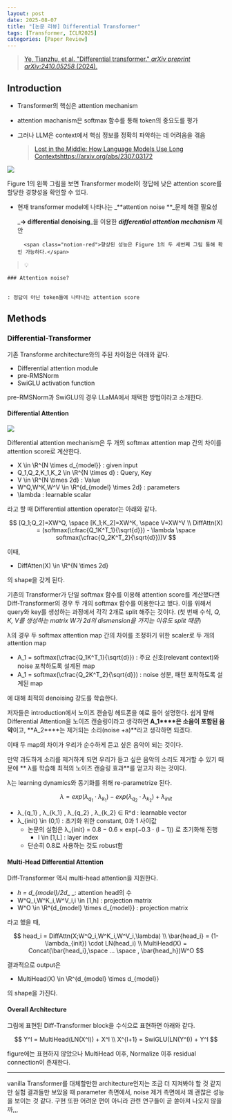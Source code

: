 ```yaml
---
layout: post
date: 2025-08-07
title: "[논문 리뷰] Differential Transformer"
tags: [Transformer, ICLR2025]
categories: [Paper Review]
---
```


> [Ye, Tianzhu, et al. "Differential transformer." ](https://arxiv.org/abs/2410.05258)[_arXiv preprint arXiv:2410.05258_](https://arxiv.org/abs/2410.05258)[ (2024).](https://arxiv.org/abs/2410.05258)



## Introduction

- Transformer의 핵심은 attention mechanism
- attention machanism은 softmax 함수를 통해 token의 중요도를 평가
- 그러나 LLM은 context에서 핵심 정보를 정확히 파악하는 데 어려움을 겪음

	> [Lost in the Middle: How Language Models Use Long Contextshttps://arxiv.org/abs/2307.03172](https://arxiv.org/abs/2307.03172)


![](https://prod-files-secure.s3.us-west-2.amazonaws.com/542b861c-36a8-4051-84e5-8804b6728dba/9083ea56-691a-4752-ae26-47f403431ac8/image.png?X-Amz-Algorithm=AWS4-HMAC-SHA256&X-Amz-Content-Sha256=UNSIGNED-PAYLOAD&X-Amz-Credential=ASIAZI2LB4663NIYI323%2F20250916%2Fus-west-2%2Fs3%2Faws4_request&X-Amz-Date=20250916T040120Z&X-Amz-Expires=3600&X-Amz-Security-Token=IQoJb3JpZ2luX2VjEAwaCXVzLXdlc3QtMiJHMEUCIFvEg8yU7pEwjZLarvDR0jZb9cIiZz77i%2B1sPjFJzeQxAiEA2GaT42N%2FHYyJe4qcjjkxSPRsnJXJZszQv9UWguXeuoAqiAQIhf%2F%2F%2F%2F%2F%2F%2F%2F%2F%2FARAAGgw2Mzc0MjMxODM4MDUiDDPebIhxvsGcIB%2F39ircA%2BgzEJYnk6cnsr9bSqHO9rjIqWMH0z7T7NDfC1JB1H7qLyB7L%2Fz47ujhuIqVRpW1Op4anhWjxOFu%2BLjvmPKG94pcFofnNYnhlklpDYshlZ3LbWzzrHVpLHT5xOER0T4DaE7ktC7QU7ahm7GSOXV1AV2Mm3gmOpxOBUxJDQBezVy%2BkklLVFjhopHYAUEbrJimxNmVS92jA5GxNxvlZzcNX%2FjXWynvR%2BWgDsOLMuHbz1fQYicP4V%2F1BT0nysMCJvneKqOG19EmndW1kPF7HeokPZfDOYsWo1x321N1V2BFXBktEgQGotj6Ajaq2JLjeuU0RPplD0Tpr5FT%2B6VrHhjiwScUgsToOb6FR1ShaOBHZGiG7nToCWPiyF6mDSLMN6C0IM86fTv2r7%2FxBE6snTHkwmn3KSh9%2FA8urKTQQSsuNwSg2p4JrT4oE6gm%2BbVvoYBt4aKW8KwoTsFXRRade%2Bivm0aoKpeQNuC5bP%2FA1aCIk1VtTVMXPy47hPh6brSVz20fEgsa7IwZFD%2F%2Bj0GOliGF2Zw0PSeC9fzObGLkh7DOEF94wPByOcP9bLfy4s06%2FBukxPE92McmjlxpClVDkBz87ZgX7Xw4NlmqPyeRodIFc1SJQqDxlnCnYayoMz9EMLS3o8YGOqUBErvBDO%2F2oxkLuUZ0aiZfsrMLJWMA3hhXPqnk7HE3N1ELVdXqgX4LiTsQE%2FHKxngzBDA8RlCrAds24X%2FrD66q73G194YqgwnQnOXpquUxX6Mdv%2FPNoFMfY08%2FNLvToxZOILd9Pa8DXf2%2BwBrr2vIvwzu74n13xqkhi%2BduucB4dLChSxQQadv5jDO%2F%2FZMCM4GYdZUe2nMK7ez3YW9spE%2FJtv%2FI3gDc&X-Amz-Signature=d8e96e0602d6ee925e53fbf3f5041f1a551096f2aa9ab58eb6e8e6653407537f&X-Amz-SignedHeaders=host&x-amz-checksum-mode=ENABLED&x-id=GetObject)


Figure 1의 왼쪽 그림을 보면 Transformer model이 정답에 낮은 attention score를 할당한 경향성을 확인할 수 있다.

- 현재 transformer model에 나타나는 _**attention noise **_문제 해결 필요성

	_**→ differential denoising**_을 이용한 _**differential attention mechanism**_ 제안


		<span class="notion-red">향상된 성능은 Figure 1의 두 세번째 그림 통해 확인 가능하다.</span>


> 💡 


	### Attention noise?


	: 정답이 아닌 token들에 나타나는 attention score



## Methods



### Differential-Transformer


기존 Transforme architecture와의 주된 차이점은 아래와 같다.

- Differential attention module
- pre-RMSNorm
- SwiGLU activation function

pre-RMSNorm과 SwiGLU의 경우 LLaMA에서 채택한 방법이라고 소개한다.



#### Differential Attention


![](https://prod-files-secure.s3.us-west-2.amazonaws.com/542b861c-36a8-4051-84e5-8804b6728dba/116d70b2-1963-4810-9167-f4c7d8a06e8f/image.png?X-Amz-Algorithm=AWS4-HMAC-SHA256&X-Amz-Content-Sha256=UNSIGNED-PAYLOAD&X-Amz-Credential=ASIAZI2LB4663NIYI323%2F20250916%2Fus-west-2%2Fs3%2Faws4_request&X-Amz-Date=20250916T040120Z&X-Amz-Expires=3600&X-Amz-Security-Token=IQoJb3JpZ2luX2VjEAwaCXVzLXdlc3QtMiJHMEUCIFvEg8yU7pEwjZLarvDR0jZb9cIiZz77i%2B1sPjFJzeQxAiEA2GaT42N%2FHYyJe4qcjjkxSPRsnJXJZszQv9UWguXeuoAqiAQIhf%2F%2F%2F%2F%2F%2F%2F%2F%2F%2FARAAGgw2Mzc0MjMxODM4MDUiDDPebIhxvsGcIB%2F39ircA%2BgzEJYnk6cnsr9bSqHO9rjIqWMH0z7T7NDfC1JB1H7qLyB7L%2Fz47ujhuIqVRpW1Op4anhWjxOFu%2BLjvmPKG94pcFofnNYnhlklpDYshlZ3LbWzzrHVpLHT5xOER0T4DaE7ktC7QU7ahm7GSOXV1AV2Mm3gmOpxOBUxJDQBezVy%2BkklLVFjhopHYAUEbrJimxNmVS92jA5GxNxvlZzcNX%2FjXWynvR%2BWgDsOLMuHbz1fQYicP4V%2F1BT0nysMCJvneKqOG19EmndW1kPF7HeokPZfDOYsWo1x321N1V2BFXBktEgQGotj6Ajaq2JLjeuU0RPplD0Tpr5FT%2B6VrHhjiwScUgsToOb6FR1ShaOBHZGiG7nToCWPiyF6mDSLMN6C0IM86fTv2r7%2FxBE6snTHkwmn3KSh9%2FA8urKTQQSsuNwSg2p4JrT4oE6gm%2BbVvoYBt4aKW8KwoTsFXRRade%2Bivm0aoKpeQNuC5bP%2FA1aCIk1VtTVMXPy47hPh6brSVz20fEgsa7IwZFD%2F%2Bj0GOliGF2Zw0PSeC9fzObGLkh7DOEF94wPByOcP9bLfy4s06%2FBukxPE92McmjlxpClVDkBz87ZgX7Xw4NlmqPyeRodIFc1SJQqDxlnCnYayoMz9EMLS3o8YGOqUBErvBDO%2F2oxkLuUZ0aiZfsrMLJWMA3hhXPqnk7HE3N1ELVdXqgX4LiTsQE%2FHKxngzBDA8RlCrAds24X%2FrD66q73G194YqgwnQnOXpquUxX6Mdv%2FPNoFMfY08%2FNLvToxZOILd9Pa8DXf2%2BwBrr2vIvwzu74n13xqkhi%2BduucB4dLChSxQQadv5jDO%2F%2FZMCM4GYdZUe2nMK7ez3YW9spE%2FJtv%2FI3gDc&X-Amz-Signature=09b244f76dfee1c43ac3708752700165f0f4916a659ab56009d8bc20f6940373&X-Amz-SignedHeaders=host&x-amz-checksum-mode=ENABLED&x-id=GetObject)


Differential attention mechanism은 두 개의 softmax attention map 간의 차이를 attention score로 계산한다.

- X \in \R^{N \times d\_{model}} : given input
- Q\_1,Q\_2,K\_1,K\_2 \in \R^{N \times d} : Query, Key
- V \in \R^{N \times 2d} : Value
- W^Q,W^K,W^V \in \R^{d\_{model} \times 2d} : parameters
- \lambda : learnable scalar

라고 할 때 Differential attention operator는 아래와 같다.


$$
[Q_1;Q_2]=XW^Q, \space [K_1;K_2]=XW^K, \space V=XW^V \\
DiffAttn(X) = (softmax(\cfrac{Q_1K^T_1}{\sqrt{d}}) - \lambda \space softmax(\cfrac{Q_2K^T_2}{\sqrt{d}}))V
$$


이때,

- DiffAtten(X) \in \R^{N \times 2d}

의 shape을 갖게 된다.


기존의 Transformer가 단일 softmax 함수를 이용해 attention score를 계산했다면 Diff-Transformer의 경우 두 개의 softmax 함수를 이용한다고 했다. 이를 위해서 query와 key를 생성하는 과정에서 각각 2개로 split 해주는 것이다. <span class="notion-red">(첫 번째 수식, </span><span class="notion-red">_Q, K, V를 생성하는 matrix W가 2d의 dismension을 가지는 이유도 split 때문_</span><span class="notion-red">)</span>


 λ의 경우 두 softmax attention map 간의 차이를 조정하기 위한 scaler로 두 개의 attention map

- A\_1 = softmax(\cfrac{Q\_1K^T\_1}{\sqrt{d}}) : 주요 신호(relevant context)와 noise 포착하도록 설계된 map
- A\_1 = softmax(\cfrac{Q\_2K^T\_2}{\sqrt{d}}) : noise 성분, 패턴 포착하도록 설계된 map 

에 대해 최적의 denoising 강도를 학습한다.


저자들은 introduction에서 노이즈 캔슬링 헤드폰을 예로 들어 설명한다. 쉽게 말해 Differential Attention을 노이즈 캔슬링이라고 생각하면 **A\_1****은 소음이 포함된 음악**이고, **A\_2****는 제거되는 소리(noise +a)**라고 생각하면 되겠다. 


이때 두 map의 차이가 우리가 순수하게 듣고 싶은 음악이 되는 것이다. 


만약 과도하게 소리를 제거하게 되면 우리가 듣고 싶은 음악의 소리도 제거할 수 있기 때문에 ** λ를 학습해 최적의 노이즈 캔슬링 효과**를 얻고자 하는 것이다.


λ는 learning dynamics와 동기화를 위해 re-parametrize 된다.


$$
\lambda = exp(\lambda_{q_1} \cdot \lambda_{k_1}) - exp(\lambda_{q_2} \cdot \lambda_{k_2}) + \lambda_{init}
$$

- λ\_{q\_1} , λ\_{k\_1} , λ\_{q\_2} , λ\_{k\_2} ∈ R^d : learnable vector
- λ\_{init} \in (0,1) : 초기화 위한 constant, 0과 1 사이값
	- 논문의 실험은 λ\_{init} = 0.8 − 0.6 × exp(−0.3 · (l − 1)) 로 초기화해 진행
		- l \in [1,L] : layer index
	- 단순히 0.8로 사용하는 것도 robust함


#### **Multi-Head Differential Attention**


Diff-Transformer 역시 multi-head attention을 지원한다.

- _h = d\_{model}/2d__ _: attention head의 수
- W^Q\_i,W^K\_i,W^V\_i,i \in [1,h] : projection matrix
- W^O \in \R^{d\_{model} \times d\_{model}} : projection matrix

라고 했을 때,


$$
head_i = DiffAttn(X;W^Q_i,W^K_i,W^V_i,\lambda) \\
\bar{head_i} = (1-\lambda_{init}) \cdot LN(head_i) \\
MultiHead(X) = Concat(\bar{head_i},\space ... \space , \bar{head_h})W^O
$$


결과적으로 output은

- MultiHead(X) \in \R^{d\_{model} \times d\_{model}}

의 shape을 가진다.



#### Overall Architecture


그림에 표현된 Diff-Transformer block을 수식으로 표현하면 아래와 같다.


$$
Y^l = MultiHead(LN(X^l)) + X^l \\
X^{l+1} = SwiGLU(LN(Y^l)) + Y^l
$$


figure에는 표현하지 않았으나 MultiHead 이후, Normalize 이후 residual connection이 존재한다.


---


vanilla Transformer를 대체할만한 architecture인지는 조금 더 지켜봐야 할 것 같지만 실험 결과들만 보았을 때 parameter 측면에서, noise 제거 측면에서 꽤 괜찮은 성능을 보이는 것 같다. 구현 또한 어려운 편이 아니라 관련 연구들이 곧 쏟아져 나오지 않을까,,,

